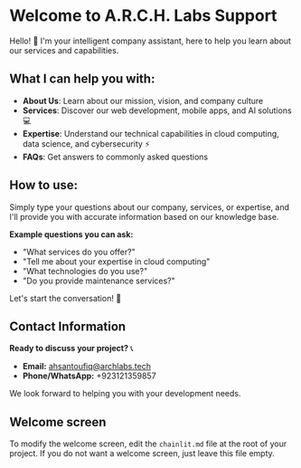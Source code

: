 # Welcome to A.R.C.H. Labs Support

Hello! 👋 I'm your intelligent company assistant, here to help you learn about our services and capabilities.

## What I can help you with:

- **About Us**: Learn about our mission, vision, and company culture
- **Services**: Discover our web development, mobile apps, and AI solutions 💻
- **Expertise**: Understand our technical capabilities in cloud computing, data science, and cybersecurity ⚡
- **FAQs**: Get answers to commonly asked questions

## How to use:

Simply type your questions about our company, services, or expertise, and I'll provide you with accurate information based on our knowledge base.

**Example questions you can ask:**
- "What services do you offer?"
- "Tell me about your expertise in cloud computing"
- "What technologies do you use?"
- "Do you provide maintenance services?"

Let's start the conversation! 💬

## Contact Information

**Ready to discuss your project?** 📞
- **Email:** ahsantoufiq@archlabs.tech
- **Phone/WhatsApp:** +923121359857

We look forward to helping you with your development needs.

## Welcome screen

To modify the welcome screen, edit the `chainlit.md` file at the root of your project. If you do not want a welcome screen, just leave this file empty.
